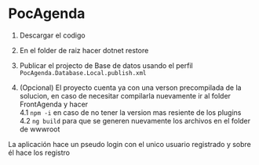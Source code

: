 # PocAgenda  
1. Descargar el codigo  
2. En el folder de raiz hacer dotnet restore  
3. Publicar el projecto de Base de datos usando el perfil `PocAgenda.Database.Local.publish.xml`  

4. (Opcional) El proyecto cuenta ya con una verson precompilada de la solucion, en caso de necesitar compilarla nuevamente ir al folder FrontAgenda y hacer  
4.1 `npm -i` en caso de no tener la version mas resiente de los plugins  
4.2 `ng build` para que se generen nuevamente los archivos en el folder de wwwroot

La aplicación hace un pseudo login con el unico usuario registrado y sobre él hace los registro
